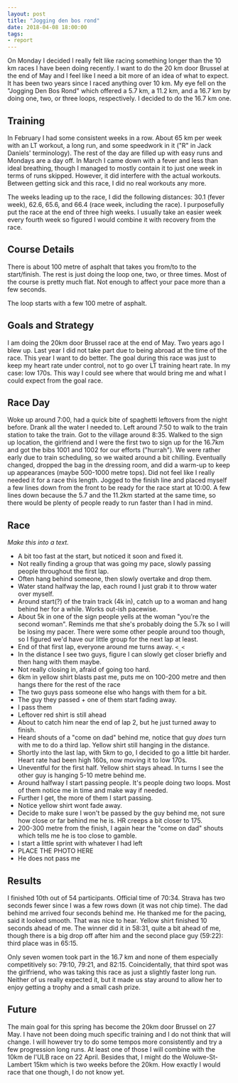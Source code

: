 ```yaml
---
layout: post
title: "Jogging den bos rond"
date: 2018-04-08 18:00:00
tags:
- report
---
```


On Monday I decided I really felt like racing something longer than the 10 km
races I have been doing recently.  I want to do the 20 km door Brussel at the
end of May and I feel like I need a bit more of an idea of what to expect.  It
has been two years since I raced anything over 10 km. My eye fell on the
"Jogging Den Bos Rond" which offered a 5.7 km, a 11.2 km, and a 16.7 km by
doing one, two, or three loops, respectively. I decided to do the 16.7 km one.

## Training

In February I had some consistent weeks in a row. About 65 km per week with an
LT workout, a long run, and some speedwork in it ("R" in Jack Daniels'
terminology). The rest of the day are filled up with easy runs and Mondays are
a day off. In March I came down with a fever and less than ideal breathing,
though I managed to mostly contain it to just one week in terms of runs
skipped. However, it did interfere with the actual workouts. Between getting
sick and this race, I did no real workouts any more.

The weeks leading up to the race, I did the following distances: 30.1 (fever
week), 62.6, 65.6, and 66.4 (race week, including the race).  I purposefully
put the race at the end of three high weeks. I usually take an easier week
every fourth week so figured I would combine it with recovery from the race.

## Course Details

There is about 100 metre of asphalt that takes you from/to to the start/finish.
The rest is just doing the loop one, two, or three times. Most of the course is
pretty much flat. Not enough to affect your pace more than a few seconds.

The loop starts with a few 100 metre of asphalt.

## Goals and Strategy

I am doing the 20km door Brussel race at the end of May. Two years ago I blew
up. Last year I did not take part due to being abroad at the time of the race.
This year I want to do better. The goal during this race was just to keep my
heart rate under control, not to go over LT training heart rate. In my case:
low 170s. This way I could see where that would bring me and what I could
expect from the goal race.

## Race Day

Woke up around 7:00, had a quick bite of spaghetti leftovers from the night
before. Drank all the water I needed to. Left around 7:50 to walk to the train
station to take the train. Got to the village around 8:35. Walked to the sign
up location, the girlfriend and I were the first two to sign up for the 16.7km
and got the bibs 1001 and 1002 for our efforts ("hurrah"). We were rather early
due to train scheduling, so we waited around a bit chilling. Eventually
changed, dropped the bag in the dressing room, and did a warm-up to keep up
appearances (maybe 500-1000 metre tops). Did not feel like I really needed it
for a race this length. Jogged to the finish line and placed myself a few lines
down from the front to be ready for the race start at 10:00. A few lines down
because the 5.7 and the 11.2km started at the same time, so there would be
plenty of people ready to run faster than I had in mind.

## Race

*Make this into a text.*

- A bit too fast at the start, but noticed it soon and fixed it.
- Not really finding a group that was going my pace, slowly passing people
  throughout the first lap.
- Often hang behind someone, then slowly overtake and drop them.
- Water stand halfway the lap, each round I just grab it to throw water over
  myself.
- Around start(?) of the train track (4k in), catch up to a woman and hang
  behind her for a while. Works out-ish pacewise.
- About 5k in one of the sign people yells at the woman "you're the second
  woman". Reminds me that she's probably doing the 5.7k so I will be losing my
  pacer. There were some other people around too though, so I figured we'd have
  our little group for the next lap at least.
- End of that first lap, everyone around me turns away. `<_<`
- In the distance I see two guys, figure I can slowly get closer briefly and
  then hang with them maybe.
- Not really closing in, afraid of going too hard.
- 6km in yellow shirt blasts past me, puts me on 100-200 metre and then hangs
  there for the rest of the race
- The two guys pass someone else who hangs with them for a bit.
- The guy they passed + one of them start fading away.
- I pass them
- Leftover red shirt is still ahead
- About to catch him near the end of lap 2, but he just turned away to finish.
- Heard shouts of a "come on dad" behind me, notice that guy _does_ turn with
  me to do a third lap. Yellow shirt still hanging in the distance.
- Shortly into the last lap, with 5km to go, I decided to go a little bit
  harder. Heart rate had been high 160s, now moving it to low 170s.
- Uneventful for the first half. Yellow shirt stays ahead. In turns I see the
  other guy is hanging 5-10 metre behind me.
- Around halfway I start passing people. It's people doing two loops. Most of
  them notice me in time and make way if needed.
- Further I get, the more of them I start passing.
- Notice yellow shirt wont fade away.
- Decide to make sure I won't be passed by the guy behind me, not sure how
  close or far behind me he is. HR creeps a bit closer to 175.
- 200-300 metre from the finish, I again hear the "come on dad" shouts which
  tells me he is too close to gamble.
- I start a little sprint with whatever I had left
- PLACE THE PHOTO HERE
- He does not pass me

## Results

I finished 10th out of 54 participants. Official time of 70:34. Strava has two
seconds fewer since I was a few rows down (it was not chip time). The dad
behind me arrived four seconds behind me. He thanked me for the pacing, said it
looked smooth. That was nice to hear. Yellow shirt finished 10 seconds ahead of
me. The winner did it in 58:31, quite a bit ahead of me, though there is a big
drop off after him and the second place guy (59:22): third place was in 65:15.

Only seven women took part in the 16.7 km and none of them especially
competitively so: 79:10, 79:21, and 82:15. Coincidentally, that third spot was
the girlfriend, who was taking this race as just a slightly faster long run.
Neither of us really expected it, but it made us stay around to allow her to
enjoy getting a trophy and a small cash prize.

## Future

The main goal for this spring has become the 20km door Brussel on 27 May. I
have not been doing much specific training and I do not think that will change.
I will however try to do some tempos more consistently and try a few
progression long runs. At least one of those I will combine with the 10km de
l'ULB race on 22 April. Besides that, I might do the Woluwe-St-Lambert 15km
which is two weeks before the 20km. How exactly I would race that one though, I
do not know yet.


<!-- Update these links -->

[strava]: https://www.strava.com/activities/1154299196
[results]: http://jette.irisnet.be/nl/vrije-tijd/sport/resultaten-jogging-2017
